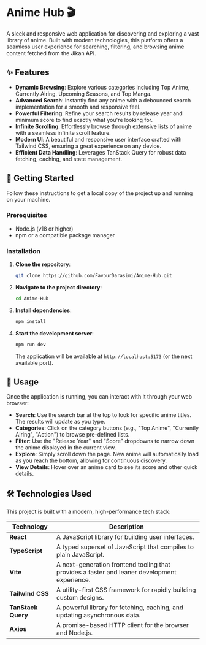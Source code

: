 # Anime Hub 🎬

A sleek and responsive web application for discovering and exploring a vast library of anime. Built with modern technologies, this platform offers a seamless user experience for searching, filtering, and browsing anime content fetched from the Jikan API.

## ✨ Features

- **Dynamic Browsing**: Explore various categories including Top Anime, Currently Airing, Upcoming Seasons, and Top Manga.
- **Advanced Search**: Instantly find any anime with a debounced search implementation for a smooth and responsive feel.
- **Powerful Filtering**: Refine your search results by release year and minimum score to find exactly what you're looking for.
- **Infinite Scrolling**: Effortlessly browse through extensive lists of anime with a seamless infinite scroll feature.
- **Modern UI**: A beautiful and responsive user interface crafted with Tailwind CSS, ensuring a great experience on any device.
- **Efficient Data Handling**: Leverages TanStack Query for robust data fetching, caching, and state management.

## 🚀 Getting Started

Follow these instructions to get a local copy of the project up and running on your machine.

### Prerequisites

- Node.js (v18 or higher)
- npm or a compatible package manager

### Installation

1.  **Clone the repository**:

    ```bash
    git clone https://github.com/FavourDarasimi/Anime-Hub.git
    ```

2.  **Navigate to the project directory**:

    ```bash
    cd Anime-Hub
    ```

3.  **Install dependencies**:

    ```bash
    npm install
    ```

4.  **Start the development server**:
    ```bash
    npm run dev
    ```
    The application will be available at `http://localhost:5173` (or the next available port).

## 🔧 Usage

Once the application is running, you can interact with it through your web browser:

- **Search**: Use the search bar at the top to look for specific anime titles. The results will update as you type.
- **Categories**: Click on the category buttons (e.g., "Top Anime", "Currently Airing", "Action") to browse pre-defined lists.
- **Filter**: Use the "Release Year" and "Score" dropdowns to narrow down the anime displayed in the current view.
- **Explore**: Simply scroll down the page. New anime will automatically load as you reach the bottom, allowing for continuous discovery.
- **View Details**: Hover over an anime card to see its score and other quick details.

## 🛠️ Technologies Used

This project is built with a modern, high-performance tech stack:

| Technology         | Description                                                                                  |
| ------------------ | -------------------------------------------------------------------------------------------- |
| **React**          | A JavaScript library for building user interfaces.                                           |
| **TypeScript**     | A typed superset of JavaScript that compiles to plain JavaScript.                            |
| **Vite**           | A next-generation frontend tooling that provides a faster and leaner development experience. |
| **Tailwind CSS**   | A utility-first CSS framework for rapidly building custom designs.                           |
| **TanStack Query** | A powerful library for fetching, caching, and updating asynchronous data.                    |
| **Axios**          | A promise-based HTTP client for the browser and Node.js.                                     |
